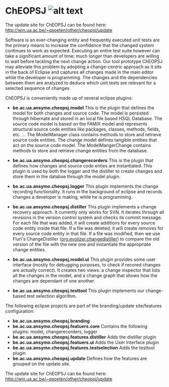 ChEOPSJ ![alt text][logo]
=======

The update site for ChEOPSJ can be found here: http://win.ua.ac.be/~qsoeten/other/cheopsj/update  

Software is an ever-changing entity and frequently executed unit tests are the primary means to increase the confidence that the changed system continues to work as expected. Executing an entire test suite however can take a significant amount of time; much longer than developers are willing to wait before tackling the next change action. Our tool prototype ChEOPSJ may alleviate this problem by adopting a change-centric approach as it sits in the back of Eclipse and captures all changes made in the main editor while the developer is programming. The changes and the dependencies between them are analyzed to deduce which unit tests are relevant for a selected sequence of changes. 

ChEOPSJ is conveniently made up of several eclipse plugins:

+ **be.ac.ua.ansymo.cheopsj.model**
  This is the plugin that defines the model for both changes and source code. The model is persisted through hibernate and stored in an local file based HSQL Database.
  The source code model is based on the FAMIX model and represents structural source code entities like packages, classes, methods, fields, etc. ... The ModelManager class contains methods to store and retrieve source code entities.
  The change model defines tangible entities that act on the source code model. The ModelMangerChange contains methods to store and retrieve change entities from the database.

+ **be.ac.ua.ansymo.cheopsj.changerecorders**
  This is the plugin that defines how changes and source code enties are instantiated. This plugin is used by both the logger and the distiller to create changes and store them in the databse through the model plugin. 
  
+ **be.ac.ua.ansymo.cheopsj.logger**
  This plugin implements the change recording functionality. It runs in the background of eclipse and records changes a developer is making, while he is programming. 
  
+ **be.ac.ua.ansymo.cheopsj.distiller**
  This plugin implements a change recovery approach. It currently only works for SVN. It iterates through all revisions in the version control system and checks its commit message. For each file that was added, it will create additions for every source code entity inside that file. If a file was deleted, it will create removes for every source code entity in that file. If a file was modified, then we use Fluri's ChangeDistiller ([org.evolizer.changedistiller](https://bitbucket.org/sealuzh/tools-changedistiller/wiki/Home)) to compare the old version of the file with the new one and instantiate the appropriate change entities. 
  
+ **be.ac.ua.ansymo.cheopsj.model.ui**
  This plugin provides some user interface (mostly for debugging purposes, to check if recored changes are actually correct). It creates two views: a change inspector that lists all the changes in the model, and a change graph that shows how the changes are dependant of one another. 
  
+ **be.ac.ua.ansymo.cheopsj.testtool**
  This plugin implements our change-based test selection algorithm.

The following eclipse projects are part of the branding/update site/features configuration:
+ **be.ac.ua.ansymo.cheopsj.branding**
+ **be.ac.ua.ansymo.cheopsj.featuers.core** Contains the following plugins: model, changerecorders, logger
+ **be.ac.ua.ansymo.cheopsj.features.distiller** Adds the distiller plugin
+ **be.ac.ua.ansymo.cheopsj.featuers.ui** Adds the User Interface plugin
+ **be.ac.ua.ansymo.cheopsj.features.testselection** Adds the testtool plugin
+ **be.ac.ua.ansymo.cheopsj.update** Defines how the features are grouped on the update site. 

The update site for ChEOPSJ can be found here: http://win.ua.ac.be/~qsoeten/other/cheopsj/update  

 [logo]: http://win.ua.ac.be/~qsoeten/other/data/ChEOPSJLogoB.png
